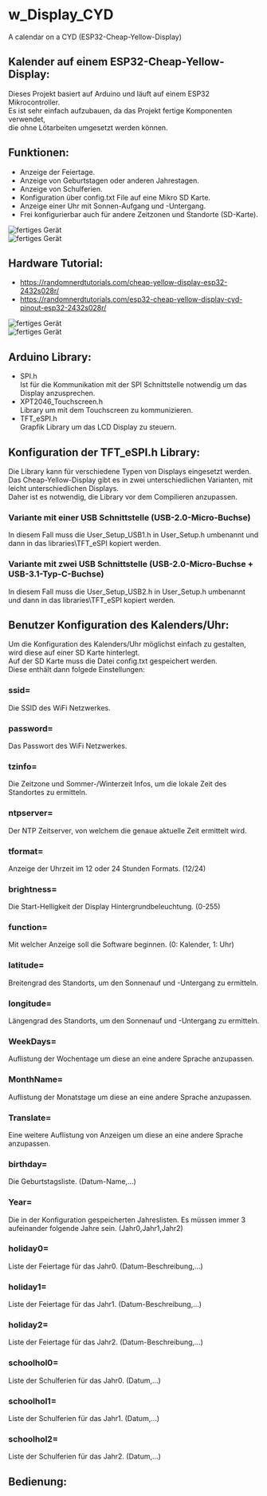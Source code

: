 # w_Display_CYD
A calendar on a CYD (ESP32-Cheap-Yellow-Display)

## Kalender auf einem ESP32-Cheap-Yellow-Display:
Dieses Projekt basiert auf Arduino und läuft auf einem ESP32 Mikrocontroller. <br>
Es ist sehr einfach aufzubauen, da das Projekt fertige Komponenten verwendet, <br>
die ohne Lötarbeiten umgesetzt werden können.

## Funktionen:
 - Anzeige der Feiertage.
 - Anzeige von Geburtstagen oder anderen Jahrestagen.
 - Anzeige von Schulferien.
 - Konfiguration über config.txt File auf eine Mikro SD Karte.
 - Anzeige einer Uhr mit Sonnen-Aufgang und -Untergang.
 - Frei konfigurierbar auch für andere Zeitzonen und Standorte (SD-Karte).

![fertiges Gerät](IMG_20250106_183430.jpg_compressed.JPEG) <br>
![fertiges Gerät](IMG_20250106_183649.jpg_compressed.JPEG)

## Hardware Tutorial:
- https://randomnerdtutorials.com/cheap-yellow-display-esp32-2432s028r/
- https://randomnerdtutorials.com/esp32-cheap-yellow-display-cyd-pinout-esp32-2432s028r/

![fertiges Gerät](IMG_20250106_201539.jpg_compressed.JPEG) <br> 
![fertiges Gerät](IMG_20250106_201550.jpg_compressed.JPEG) 

## Arduino Library:
- SPI.h <br>
Ist für die Kommunikation mit der SPI Schnittstelle notwendig um das Display anzusprechen.
- XPT2046_Touchscreen.h <br>
Library um mit dem Touchscreen zu kommunizieren.
- TFT_eSPI.h <br>
Grapfik Library um das LCD Display zu steuern.

## Konfiguration der TFT_eSPI.h Library:
Die Library kann für verschiedene Typen von Displays eingesetzt werden. <br>
Das Cheap-Yellow-Display gibt es in zwei unterschiedlichen Varianten, mit leicht unterschiedlichen Displays. <br>
Daher ist es notwendig, die Library vor dem Compilieren anzupassen.

### Variante mit einer USB Schnittstelle (USB-2.0-Micro-Buchse)
In diesem Fall muss die User_Setup_USB1.h in User_Setup.h umbenannt und dann in das libraries\TFT_eSPI kopiert werden.

### Variante mit zwei USB Schnittstelle (USB-2.0-Micro-Buchse + USB-3.1-Typ-C-Buchse)
In diesem Fall muss die User_Setup_USB2.h in User_Setup.h umbenannt und dann in das libraries\TFT_eSPI kopiert werden.

## Benutzer Konfiguration des Kalenders/Uhr:
Um die Konfiguration des Kalenders/Uhr möglichst einfach zu gestalten, wird diese auf einer SD Karte hinterlegt. <br>
Auf der SD Karte muss die Datei config.txt gespeichert werden. <br>
Diese enthält dann folgede Einstellungen:

### ssid=
Die SSID des WiFi Netzwerkes.
### password=
Das Passwort des WiFi Netzwerkes.
### tzinfo=
Die Zeitzone und Sommer-/Winterzeit Infos, um die lokale Zeit des Standortes zu ermitteln.
### ntpserver=
Der NTP Zeitserver, von welchem die genaue aktuelle Zeit ermittelt wird.
### tformat=
Anzeige der Uhrzeit im 12 oder 24 Stunden Formats. (12/24)
### brightness=
Die Start-Helligkeit der Display Hintergrundbeleuchtung. (0-255)
### function=
Mit welcher Anzeige soll die Software beginnen. (0: Kalender, 1: Uhr)
### latitude=
Breitengrad des Standorts, um den Sonnenauf und -Untergang zu ermitteln.
### longitude=
Längengrad des Standorts, um den Sonnenauf und -Untergang zu ermitteln.
### WeekDays=
Auflistung der Wochentage um diese an eine andere Sprache anzupassen.
### MonthName=
Auflistung der Monatstage um diese an eine andere Sprache anzupassen.
### Translate=
Eine weitere Auflistung von Anzeigen um diese an eine andere Sprache anzupassen. 
### birthday=
Die Geburtstagsliste. (Datum-Name,...)
### Year=
Die in der Konfiguration gespeicherten Jahreslisten. Es müssen immer 3 aufeinander folgende Jahre sein. (Jahr0,Jahr1,Jahr2)
### holiday0=
Liste der Feiertage für das Jahr0. (Datum-Beschreibung,...)
### holiday1=
Liste der Feiertage für das Jahr1. (Datum-Beschreibung,...)
### holiday2=
Liste der Feiertage für das Jahr2. (Datum-Beschreibung,...)
### schoolhol0=
Liste der Schulferien für das Jahr0. (Datum,...) 
### schoolhol1=
Liste der Schulferien für das Jahr1. (Datum,...)
### schoolhol2=
Liste der Schulferien für das Jahr2. (Datum,...)

## Bedienung:

